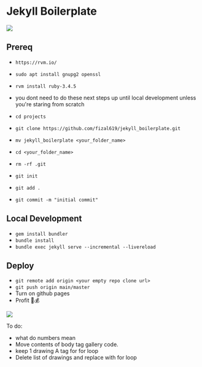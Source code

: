 # Jekyll Boilerplate

![](https://media4.giphy.com/media/XCySRAv55S4hMviZfw/200w.gif?cid=6c09b952oebp6y3fc6j5r5oj42dud2x5rg8g18t4uj8e8826&ep=v1_gifs_search&rid=200w.gif&ct=g)

## Prereq

- `https://rvm.io/`
- `sudo apt install gnupg2 openssl`
- `rvm install ruby-3.4.5`

- you dont need to do these next steps up until local development unless you're staring from scratch
- `cd projects`
- `git clone https://github.com/fizal619/jekyll_boilerplate.git`
- `mv jekyll_boilerplate <your_folder_name>`
- `cd <your_folder_name>`
- `rm -rf .git`
- `git init`
- `git add .`
- `git commit -m "initial commit"`

## Local Development
- `gem install bundler`
- `bundle install`
- `bundle exec jekyll serve --incremental --livereload`

## Deploy
- `git remote add origin <your empty repo clone url>`
- `git push origin main/master`
- Turn on github pages
- Profit 🤑💰

![](https://www.gifcen.com/wp-content/uploads/2022/04/bully-maguire-dancing-gif-2.gif)




To do:
- what do numbers mean
- Move contents of body tag gallery code. 
- keep 1 drawing A tag for for loop
- Delete list of drawings and replace with for loop
